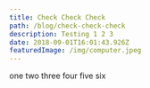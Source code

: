 ```yaml
---
title: Check Check Check
path: /blog/check-check-check
description: Testing 1 2 3
date: 2018-09-01T16:01:43.926Z
featuredImage: /img/computer.jpeg
---
```

one two three four five six
